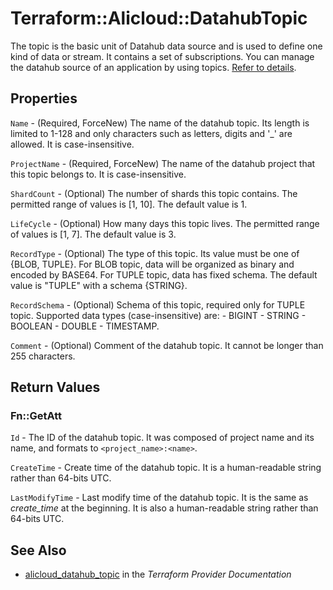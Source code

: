 # Terraform::Alicloud::DatahubTopic

The topic is the basic unit of Datahub data source and is used to define one kind of data or stream. It contains a set of subscriptions. You can manage the datahub source of an application by using topics. [Refer to details](https://help.aliyun.com/document_detail/47440.html).

## Properties

`Name` - (Required, ForceNew) The name of the datahub topic. Its length is limited to 1-128 and only characters such as letters, digits and '_' are allowed. It is case-insensitive.

`ProjectName` - (Required, ForceNew) The name of the datahub project that this topic belongs to. It is case-insensitive.

`ShardCount` - (Optional) The number of shards this topic contains. The permitted range of values is [1, 10]. The default value is 1.

`LifeCycle` - (Optional) How many days this topic lives. The permitted range of values is [1, 7]. The default value is 3.

`RecordType` - (Optional) The type of this topic. Its value must be one of {BLOB, TUPLE}. For BLOB topic, data will be organized as binary and encoded by BASE64. For TUPLE topic, data has fixed schema. The default value is "TUPLE" with a schema {STRING}.

`RecordSchema` - (Optional) Schema of this topic, required only for TUPLE topic. Supported data types (case-insensitive) are: - BIGINT - STRING - BOOLEAN - DOUBLE - TIMESTAMP.

`Comment` - (Optional) Comment of the datahub topic. It cannot be longer than 255 characters.


## Return Values

### Fn::GetAtt

`Id` - The ID of the datahub topic. It was composed of project name and its name, and formats to `<project_name>:<name>`.

`CreateTime` - Create time of the datahub topic. It is a human-readable string rather than 64-bits UTC.

`LastModifyTime` - Last modify time of the datahub topic. It is the same as *create_time* at the beginning. It is also a human-readable string rather than 64-bits UTC.

## See Also

* [alicloud_datahub_topic](https://www.terraform.io/docs/providers/alicloud/r/datahub_topic.html) in the _Terraform Provider Documentation_